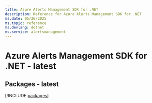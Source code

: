 ```yaml
---
title: Azure Alerts Management SDK for .NET
description: Reference for Azure Alerts Management SDK for .NET
ms.date: 05/26/2025
ms.topic: reference
ms.devlang: dotnet
ms.service: alertsmanagement
---
```

# Azure Alerts Management SDK for .NET - latest
## Packages - latest
[!INCLUDE [packages](alerts-management-index.md)]